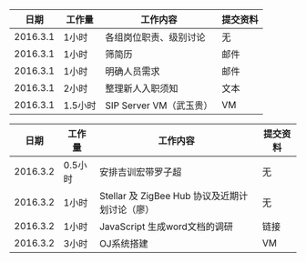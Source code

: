 日期  | 工作量 | 工作内容 | 提交资料
-----|-------| --------|-----
2016.3.1 | 1小时 | 各组岗位职责、级别讨论 | 无
2016.3.1 | 1小时 | 筛简历 | 邮件
2016.3.1 | 1小时 | 明确人员需求 | 邮件
2016.3.1 | 2小时 | 整理新人入职须知 | 文本
2016.3.1 | 1.5小时 | SIP Server VM（武玉贵） | VM

日期  | 工作量 | 工作内容 | 提交资料
-----|-------| --------|-----
2016.3.2 | 0.5小时 | 安排吉训宏带罗子超 | 无
2016.3.2 | 1小时 | Stellar 及 ZigBee Hub 协议及近期计划讨论（廖） | 无
2016.3.2 | 1小时 | JavaScript 生成word文档的调研 | 链接
2016.3.2 | 3小时 | OJ系统搭建 | VM


[//]: # (comment)
